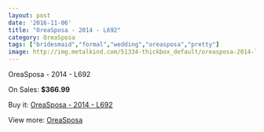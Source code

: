 ```yaml
---
layout: post
date: '2016-11-06'
title: "OreaSposa - 2014 - L692"
category: OreaSposa
tags: ["bridesmaid","formal","wedding","oreasposa","pretty"]
image: http://img.metalkind.com/51334-thickbox_default/oreasposa-2014-l692.jpg
---
```

OreaSposa - 2014 - L692

On Sales: **$366.99**
<a href="https://www.metalkind.com/en/oreasposa/14311-oreasposa-2014-l692.html"><amp-img layout="responsive" width="600" height="600" src="//img.metalkind.com/51334-thickbox_default/oreasposa-2014-l692.jpg" alt="OreaSposa - 2014 - L692 0" /></a>
<a href="https://www.metalkind.com/en/oreasposa/14311-oreasposa-2014-l692.html"><amp-img layout="responsive" width="600" height="600" src="//img.metalkind.com/51336-thickbox_default/oreasposa-2014-l692.jpg" alt="OreaSposa - 2014 - L692 1" /></a>
<a href="https://www.metalkind.com/en/oreasposa/14311-oreasposa-2014-l692.html"><amp-img layout="responsive" width="600" height="600" src="//img.metalkind.com/51338-thickbox_default/oreasposa-2014-l692.jpg" alt="OreaSposa - 2014 - L692 2" /></a>

Buy it: [OreaSposa - 2014 - L692](https://www.metalkind.com/en/oreasposa/14311-oreasposa-2014-l692.html "OreaSposa - 2014 - L692")

View more: [OreaSposa](https://www.metalkind.com/en/95-oreasposa "OreaSposa")